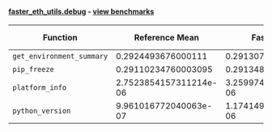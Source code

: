 #### [faster_eth_utils.debug](https://github.com/BobTheBuidler/faster-eth-utils/blob/master/faster_eth_utils/debug.py) - [view benchmarks](https://github.com/BobTheBuidler/faster-eth-utils/blob/master/benchmarks/test_debug_benchmarks.py)

| Function | Reference Mean | Faster Mean | % Change | Speedup (%) | x Faster | Faster |
|----------|---------------|-------------|----------|-------------|----------|--------|
| `get_environment_summary` | 0.2924493676000111 | 0.2913077969999904 | 0.39% | 0.39% | 1.00x | ✅ |
| `pip_freeze` | 0.29110234760003095 | 0.29134832099998675 | -0.08% | -0.08% | 1.00x | ❌ |
| `platform_info` | 2.7523854157311214e-06 | 3.2599741401152934e-06 | -18.44% | -15.57% | 0.84x | ❌ |
| `python_version` | 9.961016772040063e-07 | 1.1741490378017667e-06 | -17.87% | -15.16% | 0.85x | ❌ |
